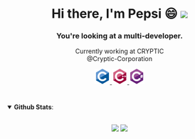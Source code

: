 <h1 align="center">Hi there, I'm Pepsi 😄 <img src="https://images-ext-2.discordapp.net/external/XbPN9KFQu-MRRKSQ6Cms6_zOB4baXgcouj25KQyhlUI/%3Fsize%3D128/https/cdn.discordapp.com/avatars/615719863335518237/5efaed9bf47118ebde2e48d11cb9e67b.png?width=75&height=75" width="50"></h1>
<h3 align="center">You're looking at a multi-developer.</h3>

<p align="center">
    <a> Currently working at CRYPTIC </><a>
    <br>
    <a>@Cryptic-Corporation<a>
</p>

<p align="center">
  <a title="C" href="https://www.learn-c.org/">
    <img width="35" src="https://github.com/devicons/devicon/blob/master/icons/c/c-original.svg" alt="C Logo">
  </a>
  <a title="C++" href="https://www.learncpp.com/">
    <img width="35" src="https://github.com/devicons/devicon/blob/master/icons/cplusplus/cplusplus-original.svg" alt="Cpp Logo">
  </a>
  <a title="C#" href="https://www.w3schools.com/cs/default.asp">
    <img width="35" src="https://github.com/devicons/devicon/blob/master/icons/csharp/csharp-original.svg" alt="Csharp Logo">
  </a>
</p>

<h1 align="center"></h1>

<details open>
    <summary><b>Github Stats</b>: </summary>
    <br>
<p align="center">
      <img src="https://github-readme-stats.vercel.app/api?username=PePsIDeveloper&theme=dark">
  <img src="https://github-readme-stats.vercel.app/api/top-langs/?username=PePsIDeveloper&theme=dark">
</p>
    </details>
